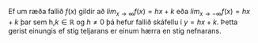 Ef um ræða fallið $f(x)$ gildir að $lim_{x→∞}f(x)=hx+k$ eða $lim_{x→−∞}f(x)=hx+k$ þar sem h,$k∈\mathbb{R}$ og $h≠0$ þá hefur fallið skáfellu í $y=hx+k$. Þetta gerist einungis ef stig teljarans er einum hærra en stig nefnarans.